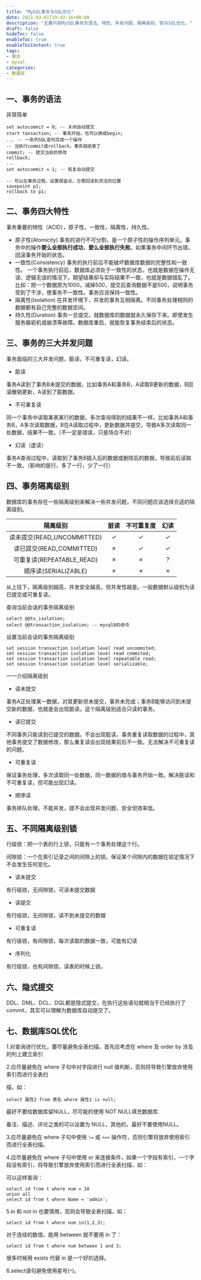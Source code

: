 ```yaml
---
title: "MySQL事务与SQL优化"
date: 2021-03-01T19:43:16+08:00
description: "主要内容MySQL事务的语法、特性、并发问题、隔离级别、锁与SQL优化，"
draft: false
hideToc: false
enableToc: true
enableTocContent: true
tags:
- 事务
- mysql
categories:
- 数据库
---
```


## 一、事务的语法

非常简单

```
set autocommit = 0; -- 关闭自动提交
start tansaction; -- 事务开始，也可以换成begin;
... -- 一系列SQL语句完成一个操作
-- 当执行commit或rollback，事务就结束了
commit; -- 提交当前的修改
rollback;
...
set autocommit = 1; -- 恢复自动提交
``` 

```
-- 可以在事务过程，设置保留点，方便回滚到灵活的位置
savepoint p1;
rollback to p1;
```

## 二、事务四大特性

事务重要的特性（ACID），原子性，一致性，隔离性，持久性。

*   原子性(Atomicity)
事务的进行不可分割，是一个原子性的操作序列单元。事务中的操作**要么全部执行成功**，**要么全部执行失败**。如果事务中间环节出错，回滚事务开始的状态。
*   一致性(Consistency)
事务的执行前后不能破坏数据库数据的完整性和一致性。
一个事务执行前后，数据库必须处于一致性的状态，也就是数据在操作无误、逻辑无误的情况下，期望结果却与实际结果不一致，也就是数据错乱了。比如：把一个数据原为1000，减掉500，提交后查询数据不是500，说明事务受到了干涉，使事务不一致性。事务应该保持一致性。
*   隔离性(Isolation)
在并发环境下，并发的事务互相隔离。不同事务处理相同的数据都有自己完整的数据空间。
*   持久性(Duration)
事务一旦提交，就数据库的数据就永久保存下来。即使发生服务器宕机或崩溃等故障。数据库重启，就能恢复事务结束后的状态。

## 三、事务的三大并发问题

事务面临的三大并发问题，脏读，不可重复读，幻读。

*   脏读

事务A读到了事务B未提交的数据。比如事务A和事务B，A读取B更新的数据，B回滚撤销更新，A读到了脏数据。
*   不可重复读

同一个事务中读取某表某行的数据，多次查询得到的结果不一样。比如事务A和事务B，A多次读取数据，B在A读取过程中，更新数据并提交，导致A多次读取同一处数据，结果不一致。（不一定是错误，只是场合不对）
*   幻读（虚读）

事务A查询过程中，读取到了事务B插入后的数据或删除后的数据，导致前后读取不一致。（影响的是行，多了一行，少了一行）

## 四、事务隔离级别

数据库的事务存在一些隔离级别来解决一些并发问题，不同问题应该选择合适的隔离级别。

|隔离级别|脏读|不可重复度|幻读|
|:-:|:-:|:-:|:-:|
|读未提交(READ_UNCOMMITTED)	|✓|✓|✓|
|读已提交(READ_COMMITTED)	|✗|✓|✓|
|可重复读(REPEATABLE_READ)  |✗|✗|?|
|顺序读(SERIALIZABLE)       |✗|✗|✗|


从上往下，隔离级别越高，并发安全越高，但并发性越差。一般数据默认级别为读已提交或可重复读。

查询当前会话的事务隔离级别

```
select @@tx_isolation;
select @@transaction_isolation; -- mysql8的命令

```

设置当前会话的事务隔离级别

```
set session transaction isolation level read uncommited;
set session transaction isolation level read commited;
set session transaction isolation level repeatable read;
set session transaction isolation level serializable;
```


一一介绍隔离级别

*   读未提交

事务A正处理某一数据，对其更新但未提交，事务未完成；事务B能够访问到未提交新的数据，也就是会出现脏读。这个隔离级别适合只读的事务。

*   读已提交

不同事务只能读到已提交的数据。不会出现脏读，事务重复读取数据的过程中，其他事务提交了数据修改，那么重复读会出现结果前后不一致。无法解决不可重复读的问题。

*   可重复读

保证事务处理，多次读取同一处数据，同一数据的值与事务开始一致。解决脏读和不可重复读，但可能出现幻读。

*   顺序读

事务排队处理，不能并发，就不会出现并发问题，安全但效率低。

## 五、不同隔离级别锁

行级锁：把一个表的行上锁，只能有一个事务处理这个行。

间隙锁：一个在索引记录之间的间隙上的锁。保证某个间隙内的数据在锁定情况下不会发生任何变化。

*   读未提交

有行级锁，无间隙锁，可读未提交数据

*   读提交

有行级锁，无间隙锁，读不到未提交的数据

*   可重复读

有行级锁，有间隙锁，每次读取的数据一致，可能有幻读

*   序列化

有行级锁，也有间隙锁，读表的时候上锁。



## 六、隐式提交

DDL、DML、DCL、DQL都是隐式提交，在执行这些语句就相当于已经执行了commit，其实可以理解为数据库自动提交了。

## 七、数据库SQL优化

1.对查询进行优化，要尽量避免全表扫描，首先应考虑在 where 及 order by 涉及的列上建立索引

2.应尽量避免在 where 子句中对字段进行 null 值判断，否则将导致引擎放弃使用索引而进行全表扫

描，如：

```
select 属性2 from 表名 where 属性1 is null;
```

最好不要给数据库留NULL，尽可能的使用 NOT NULL填充数据库.

备注、描述、评论之类的可以设置为 NULL，其他的，最好不要使用NULL。

3.应尽量避免在 where 子句中使用 `!=` 或 `<=>` 操作符，否则引擎将放弃使用索引而进行全表扫描。

4.应尽量避免在 where 子句中使用 or 来连接条件，如果一个字段有索引，一个字段没有索引，将导致引擎放弃使用索引而进行全表扫描，如：

可以这样查询：

```
select id from t where num = 10 
union all 
select id from t where Name = 'admin';
```

5.in 和 not in 也要慎用，否则会导致全表扫描，如：

```
select id from t where num in(1,2,3);
```

对于连续的数值，能用 between 就不要用 in 了：

```
select id from t where num between 1 and 3;
```

很多时候用 exists 代替 in 是一个好的选择。

6.select语句避免使用星号(`*`)。